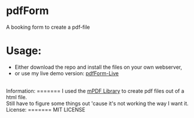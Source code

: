 pdfForm
=======

A booking form to create a pdf-file

Usage:
=======
<ul>
  <li>Either download the repo and install the files on your own webserver,</li>
  <li>or use my live demo version: <a href="dev.zimmerpforte.de/pdfForm">pdfForm-Live</a></li>
</ul>
<br>
Information:
=======
I used the <a href="http://www.mpdf1.com/mpdf/index.php">mPDF Library</a> to create pdf files out of a html file.<br>
Still have to figure some things out 'cause it's not working the way I want it.
<br>
License:
=======
MIT LICENSE
